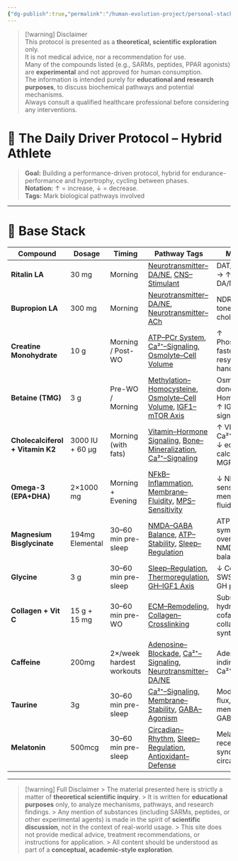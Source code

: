 ```yaml
---
{"dg-publish":true,"permalink":"/human-evolution-project/personal-stack/daily-driver-stack/","noteIcon":""}
---
```


> [!warning] Disclaimer  
> This protocol is presented as a **theoretical, scientific exploration** only.  
> It is not medical advice, nor a recommendation for use.  
> Many of the compounds listed (e.g., SARMs, peptides, PPAR agonists) are **experimental** and not approved for human consumption.  
> The information is intended purely for **educational and research purposes**, to discuss biochemical pathways and potential mechanisms.  
> Always consult a qualified healthcare professional before considering any interventions.  


# 🧪 The Daily Driver Protocol – Hybrid Athlete

> **Goal:** Building a performance-driven protocol, hybrid for endurance-performance and hypertrophy, cycling between phases.  
> **Notation:** $\uparrow$ = increase, $\downarrow$ = decrease.  
> **Tags:** Mark biological pathways involved

---

# 🧩 Base Stack  

| Compound                         | Dosage          | Timing                   | Pathway Tags                                                                                                                                                                                                          | Mechanism                                                            | Outcome                                       |
| -------------------------------- | --------------- | ------------------------ | --------------------------------------------------------------------------------------------------------------------------------------------------------------------------------------------------------------------- | -------------------------------------------------------------------- | --------------------------------------------- |
| **Ritalin LA**                   | 30 mg           | Morning                  | [Neurotransmitter–DA/NE](Pathway%20Glossary%20💡.md#neurotransmitter-da-ne), [CNS–Stimulant](Pathway%20Glossary%20💡.md#cns-stimulant)                                                                                | DAT/NET block → ↑ synaptic DA/NE                                     | Focus ↑, Task persistence ↑                   |
| **Bupropion LA**                 | 300 mg          | Morning                  | [Neurotransmitter–DA/NE](Pathway%20Glossary%20💡.md#neurotransmitter-da-ne), [Neurotransmitter–ACh](Pathway%20Glossary%20💡.md#neurotransmitter-ach)                                                                  | NDRI → ↑ DA/NE tone, mild ↑ cholinergic tone                         | Drive ↑, Motivation ↑                         |
| **Creatine Monohydrate**         | 10 g            | Morning / Post-WO        | [ATP–PCr System](Pathway%20Glossary%20💡.md#atppcr-system), [Ca²⁺–Signaling](Pathway%20Glossary%20💡.md#ca²-signaling), [Osmolyte–Cell Volume](Pathway%20Glossary%20💡.md#osmolyte-cell-volume)                       | ↑ Phosphocreatine, faster ATP resynthesis, Ca²⁺ handling             | Strength ↑, Sprint repeatability ↑            |
| **Betaine (TMG)**                | 3 g             | Pre-WO / Morning         | [Methylation–Homocysteine](Pathway%20Glossary%20💡.md#methylation-homocysteine), [Osmolyte–Cell Volume](Pathway%20Glossary%20💡.md#osmolyte-cell-volume), [IGF1–mTOR Axis](Pathway%20Glossary%20💡.md#igf1-mtor-axis) | Osmolyte, methyl donor (↓ Homocysteine), ↑ IGF-1 signaling           | Peak power ↑, Hydration ↑                     |
| **Cholecalciferol + Vitamin K2** | 3000 IU + 60 μg | Morning (with fats)      | [Vitamin–Hormone Signaling](Pathway%20Glossary%20💡.md#vitamin-hormone-signaling), [Bone–Mineralization](Pathway%20Glossary%20💡.md#bone-mineralization), [Ca²⁺–Signaling](Pathway%20Glossary%20💡.md#ca²-signaling)  | ↑ VDR activity, ↑ Ca²⁺ absorption, ↓ ectopic calcification (via MGP) | Bone mineralization ↑, Muscle contractility ↑ |
| **Omega-3 (EPA+DHA)**            | 2×1000 mg       | Morning + Evening        | [NFkB–Inflammation](Pathway%20Glossary%20💡.md#nfkb-inflammation), [Membrane–Fluidity](Pathway%20Glossary%20💡.md#membrane-fluidity), [MPS–Sensitivity](Pathway%20Glossary%20💡.md#mps-sensitivity)                   | ↓ NF-κB, ↑ MPS sensitivity, ↑ membrane fluidity                      | Inflammation ↓, Recovery ↑                    |
| **Magnesium Bisglycinate**       | 194mg Elemental | 30–60 min pre-sleep      | [NMDA–GABA Balance](Pathway%20Glossary%20💡.md#nmda-gaba-balance), [ATP–Stability](Pathway%20Glossary%20💡.md#atp-stability), [Sleep–Regulation](Pathway%20Glossary%20💡.md#sleep-regulation)                         | ATP stability, ↓ sympathetic overdrive, NMDA/GABA balance            | Sleep quality ↑, HRV ↑                        |
| **Glycine**                      | 3 g             | 30–60 min pre-sleep      | [Sleep–Regulation](Pathway%20Glossary%20💡.md#sleep-regulation), [Thermoregulation](Pathway%20Glossary%20💡.md#thermoregulation), [GH–IGF1 Axis](Pathway%20Glossary%20💡.md#gh-igf1-axis)                             | ↓ Core temp, ↑ SWS, potentiates GH peak                              | Sleep depth ↑, GH secretion ↑                 |
| **Collagen + Vit C**             | 15 g + 15 mg    | 30–60 min pre-WO         | [ECM–Remodeling](Pathway%20Glossary%20💡.md#ecm-remodeling), [Collagen–Crosslinking](Pathway%20Glossary%20💡.md#collagen-crosslinking)                                                                                | Substrate + hydroxylation cofactor for collagen synthesis            | Tendon/ligament support ↑                     |
| **Caffeine**                     | 200mg           | 2×/week hardest workouts | [Adenosine–Blockade](Pathway%20Glossary%20💡.md#adenosine-blockade), [Ca²⁺–Signaling](Pathway%20Glossary%20💡.md#ca²-signaling), [Neurotransmitter–DA/NE](Pathway%20Glossary%20💡.md#neurotransmitter-da-ne)          | Adenosine ⟂, indirect DA ↑, ↑ Ca²⁺ release                           | Strength/Endurance ↑, RPE ↓                   |
| **Taurine**                      | 3g              | 30–60 min pre-sleep      | [Ca²⁺–Signaling](Pathway%20Glossary%20💡.md#ca²-signaling), [Membrane–Stability](Pathway%20Glossary%20💡.md#membrane-stability), [GABA–Agonism](Pathway%20Glossary%20💡.md#gaba-agonism)                              | Modulates Ca²⁺ flux, stabilizes membranes, mild GABA-A agonist       | Sleep quality ↑, Antioxidant defense ↑        |
| **Melatonin**                    | 500mcg          | 30–60 min pre-sleep      | [Circadian–Rhythm](Pathway%20Glossary%20💡.md#circadian-rhythm), [Sleep–Regulation](Pathway%20Glossary%20💡.md#sleep-regulation), [Antioxidant–Defense](Pathway%20Glossary%20💡.md#antioxidant-defense)               | Melatonin receptor agonist, synchronizes circadian rhythm            | Sleep onset latency ↓, Sleep quality ↑        |

---

[^1]: Base stack running year-round. 

> [!warning] Full Disclaimer > The material presented here is strictly a matter of **theoretical scientific inquiry**. > It is written for **educational purposes** only, to analyze mechanisms, pathways, and research findings. > Any mention of substances (including SARMs, peptides, or other experimental agents) is made in the spirit of **scientific discussion**, not in the context of real-world usage. > This site does not provide medical advice, treatment recommendations, or instructions for application. > All content should be understood as part of a **conceptual, academic-style exploration**.